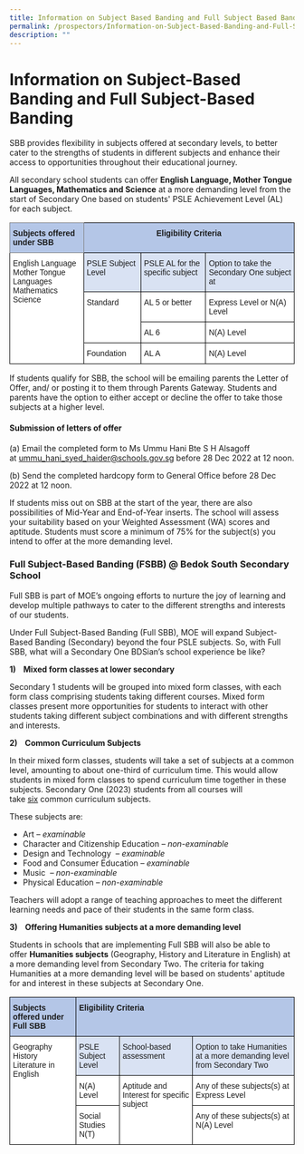 ```yaml
---
title: Information on Subject Based Banding and Full Subject Based Banding
permalink: /prospectors/Information-on-Subject-Based-Banding-and-Full-Subject-Based-Banding/
description: ""
---
```

Information on Subject-Based Banding and Full Subject-Based Banding
===================================================================

SBB provides flexibility in subjects offered at secondary levels, to better cater to the strengths of students in different subjects and enhance their access to opportunities throughout their educational journey.

All secondary school students can offer&nbsp;<b>English Language, Mother Tongue Languages, Mathematics and Science</b>&nbsp;at a more demanding level from the start of Secondary One based on students' PSLE Achievement Level (AL) for each subject.


<style type="text/css">
.tg  {border-collapse:collapse;border-spacing:0;}
.tg td{border-color:black;border-style:solid;border-width:1px;font-family:Arial, sans-serif;font-size:14px;
  overflow:hidden;padding:10px 5px;word-break:normal;}
.tg th{border-color:black;border-style:solid;border-width:1px;font-family:Arial, sans-serif;font-size:14px;
  font-weight:normal;overflow:hidden;padding:10px 5px;word-break:normal;}
.tg .tg-ba4e{background-color:#B4C6E7;font-weight:bold;text-align:center;vertical-align:top}
.tg .tg-gm9x{background-color:#D9E2F3;text-align:left;vertical-align:top}
.tg .tg-onbb{background-color:#B4C6E7;border-color:inherit;font-weight:bold;text-align:left;vertical-align:top}
.tg .tg-ktyi{background-color:#FFF;text-align:left;vertical-align:top}
</style>
<table class="tg">
<thead>
  <tr>
    <th class="tg-onbb">Subjects offered under SBB</th>
    <th class="tg-ba4e" colspan="3">Eligibility Criteria</th>
  </tr>
</thead>
<tbody>
  <tr>
    <td class="tg-ktyi" rowspan="4">English Language<br>Mother Tongue Languages<br>Mathematics<br>Science</td>
    <td class="tg-gm9x">PSLE Subject Level</td>
    <td class="tg-gm9x">PSLE AL for the specific subject</td>
    <td class="tg-gm9x">Option to take the Secondary One subject at</td>
  </tr>
  <tr>
    <td class="tg-ktyi" rowspan="2">Standard</td>
    <td class="tg-ktyi">AL 5 or better</td>
    <td class="tg-ktyi">Express Level or N(A) Level</td>
  </tr>
  <tr>
    <td class="tg-ktyi">AL 6</td>
    <td class="tg-ktyi">N(A) Level</td>
  </tr>
  <tr>
    <td class="tg-ktyi">Foundation</td>
    <td class="tg-ktyi">AL A</td>
    <td class="tg-ktyi">N(A) Level</td>
  </tr>
</tbody>
</table>


If students qualify for SBB, the school will be emailing parents the Letter of Offer, and/ or posting it to them through Parents Gateway. Students and parents have the option to either accept or decline the offer to take those subjects at a higher level.  

#### **Submission of&nbsp;letters of offer**

(a) Email the completed form to Ms Ummu Hani Bte S H Alsagoff at&nbsp;ummu_hani_syed_haider@schools.gov.sg&nbsp;before 28 Dec 2022 at 12 noon. 

(b) Send the completed hardcopy form to General Office before 28 Dec 2022 at 12 noon.  

  

If students miss out on SBB at the start of the year, there are also possibilities of Mid-Year and End-of-Year inserts. The school will assess your suitability based on your Weighted Assessment (WA) scores and aptitude. Students must score a minimum of 75% for the subject(s) you intend to offer at the more demanding level.


### Full Subject-Based Banding (FSBB) @ Bedok South Secondary School


Full SBB is part of MOE’s ongoing efforts to nurture the joy of learning and develop multiple pathways to cater to the different strengths and interests of our students.

Under Full Subject-Based Banding (Full SBB), MOE will expand Subject-Based Banding (Secondary) beyond the four PSLE subjects. So, with Full SBB, what will a Secondary One BDSian’s school experience be like?  

<b>1)&nbsp;&nbsp;&nbsp;&nbsp;Mixed form classes at lower secondary</b>

Secondary 1 students will be grouped into mixed form classes, with each form class comprising students taking different courses. Mixed form classes present more opportunities for students to interact with other students taking different subject combinations and with different strengths and interests.

<b>2)&nbsp;&nbsp;&nbsp;&nbsp;Common Curriculum Subjects</b>

In their mixed form classes, students will take a set of subjects at a common level, amounting to about one-third of curriculum time. This would allow students in mixed form classes to spend curriculum time together in these subjects.&nbsp;Secondary One (2023) students from all courses will take&nbsp;<u>six</u>&nbsp;common curriculum subjects.

These subjects are:

*   Art&nbsp;<i>–&nbsp;examinable</i>
*   Character and Citizenship Education&nbsp;<i>– non-examinable</i>
*   Design and Technology &nbsp;<i>– examinable</i>
*   Food and Consumer Education&nbsp;<i>– examinable</i>
*   Music&nbsp;&nbsp;<i>– non-examinable</i>
*   Physical Education&nbsp;<i>– non-examinable</i>

Teachers will adopt a range of teaching approaches to meet the different learning needs and pace of their students in the same form class.

<b>3)&nbsp;&nbsp;&nbsp;&nbsp;Offering Humanities subjects at a more demanding level</b>

Students in schools that are implementing Full SBB will also be able to offer&nbsp;<b>Humanities subjects</b>&nbsp;(Geography, History and Literature in English) at a more demanding level from Secondary Two. The criteria for taking Humanities at a more demanding level will be based on students' aptitude for and interest in these subjects at Secondary One.

<style type="text/css">
.tg  {border-collapse:collapse;border-spacing:0;}
.tg td{border-color:black;border-style:solid;border-width:1px;font-family:Arial, sans-serif;font-size:14px;
  overflow:hidden;padding:10px 5px;word-break:normal;}
.tg th{border-color:black;border-style:solid;border-width:1px;font-family:Arial, sans-serif;font-size:14px;
  font-weight:normal;overflow:hidden;padding:10px 5px;word-break:normal;}
.tg .tg-gm9x{background-color:#D9E2F3;text-align:left;vertical-align:top}
.tg .tg-vp9w{background-color:#B4C6E7;font-weight:bold;text-align:left;vertical-align:top}
.tg .tg-ktyi{background-color:#FFF;text-align:left;vertical-align:top}
</style>
<table class="tg">
<thead>
  <tr>
    <th class="tg-vp9w">Subjects offered under Full SBB</th>
    <th class="tg-vp9w" colspan="3">Eligibility Criteria</th>
  </tr>
</thead>
<tbody>
  <tr>
    <td class="tg-ktyi" rowspan="3">Geography<br>History<br>Literature in English</td>
    <td class="tg-gm9x">PSLE Subject Level</td>
    <td class="tg-gm9x">School-based assessment</td>
    <td class="tg-gm9x">Option to take Humanities at a more demanding level from Secondary Two</td>
  </tr>
  <tr>
    <td class="tg-ktyi">N(A) Level</td>
    <td class="tg-ktyi" rowspan="2">Aptitude and Interest for specific subject</td>
    <td class="tg-ktyi">Any of these subjects(s) at Express Level</td>
  </tr>
  <tr>
    <td class="tg-ktyi">Social Studies N(T)</td>
    <td class="tg-ktyi">Any of these subjects(s) at N(A) Level</td>
  </tr>
</tbody>
</table>